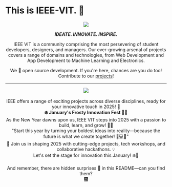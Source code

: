 # This is IEEE-VIT. 🚀

<p align="center">
  <img src="https://github.com/IEEE-VIT/.github/blob/main/profile/IEEE%20Space.png">
</p>

<p align="center">
  <b><i>IDEATE. INNOVATE. INSPIRE.</i></b>
</p>

<p align="center">
  IEEE VIT is a community comprising the most persevering of student developers, designers, and managers. Our ever-growing arsenal of projects covers a range of domains and technologies, from Web Development and App Development to Machine Learning and Electronics. 

</p>
<p align="center">
  We 💙 open source development. If you're here, chances are you do too! Contribute to our <a href="https://github.com/orgs/IEEE-VIT/repositories">projects</a>!
</p>

-----------------------------------------------------------------

<div align="center">
  <img src="https://github.com/jhwach/.github/blob/main/profile/ieeememe.png">
  <br><br>IEEE offers a range of exciting projects across diverse disciplines, ready for your innovative touch in 2025! 🥳
</div>

<div align="center">
  <b>❄️ January's Frosty Innovation Fest 🧊🚀</b>
</div>

<div align="center">
  As the New Year dawns upon us, IEEE VIT steps into 2025 with a passion to build, learn, and grow! 🎉✨  
  <br>"Start this year by turning your boldest ideas into reality—because the future is what we create together! 🚀💻✨"
</div>

<div align="center">
  🌟 Join us in shaping 2025 with cutting-edge projects, tech workshops, and collaborative hackathons. 💡  
  <br>Let's set the stage for innovation this January! ❄️🔧
</div>

<div align="center">
  <br>And remember, there are hidden surprises 🥚 in this README—can you find them?
</div>

<div align="center">
  <a href="https://www.youtube.com/watch?v=QGJuMBdaqIw" target="_blank">🎆</a>
</div>

